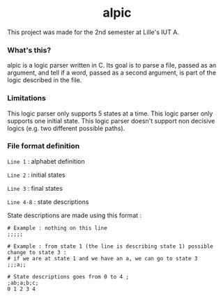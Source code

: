 # <center>alpic</center>

This project was made for the 2nd semester at Lille's IUT A.

### What's this?

alpic is a logic parser written in C. Its goal is to parse a file, passed as an argument, and tell if a word, passed as a second argument, is part of the logic described in the file.

### Limitations

This logic parser only supports 5 states at a time.
This logic parser only supports one initial state.
This logic parser doesn't support non decisive logics (e.g. two different possible paths).

### File format definition

`Line 1` : alphabet definition

`Line 2` : initial states

`Line 3` : final states

`Line 4-8` : state descriptions

State descriptions are made using this format :
```
# Example : nothing on this line
;;;;;

# Example : from state 1 (the line is describing state 1) possible change to state 3 :
# if we are at state 1 and we have an a, we can go to state 3
;;;a;;

# State descriptions goes from 0 to 4 ;
;ab;a;b;c;
0 1 2 3 4 
```
